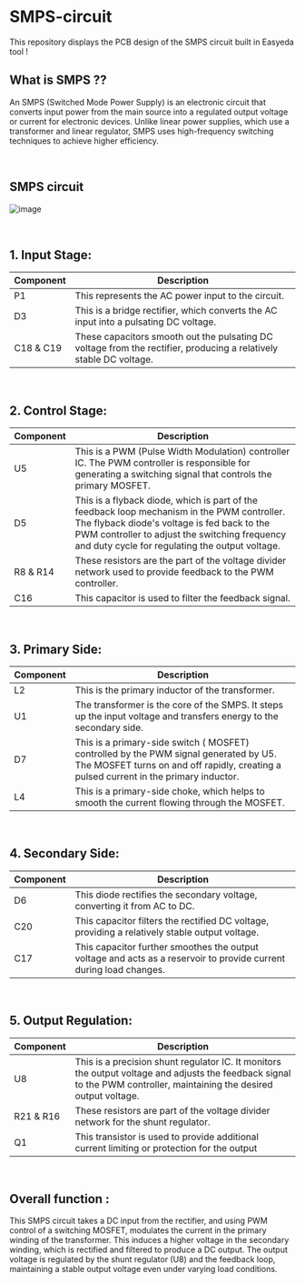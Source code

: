 # SMPS-circuit
This repository displays the PCB design of the SMPS circuit built in Easyeda tool !
## What is SMPS ??
 An SMPS (Switched Mode Power Supply) is an electronic circuit that converts input power from the main source into a regulated output voltage or current for electronic devices. Unlike linear power supplies, which use a transformer and linear regulator, SMPS uses high-frequency switching techniques to achieve higher efficiency.

<br>


 ## SMPS circuit 
 ![image](https://github.com/Dhivyagkrishnan/SMPS-circuit/assets/154699626/63defc59-47f8-4760-9247-172859138e1c)

 <br>

## 1. Input Stage:

 **Component** | **Description**
---------|----------
P1         | This represents the AC power input to the circuit.
D3         | This is a bridge rectifier, which converts the AC input into a pulsating DC voltage.
C18 & C19  | These capacitors smooth out the pulsating DC voltage from the rectifier, producing a relatively stable DC voltage.

<br>

## 2. Control Stage:

**Component** | **Description**
---------|----------
U5 | This is  a PWM (Pulse Width Modulation) controller IC. The PWM controller is responsible for generating a switching signal that controls the primary MOSFET.
D5 | This is a flyback diode, which is part of the feedback loop mechanism in the PWM controller. The flyback diode's voltage is fed back to the PWM controller to adjust the switching frequency and duty cycle for regulating the output voltage.
R8 & R14 | These resistors are the part of the voltage divider network used to provide feedback to the PWM controller.
C16 | This capacitor is used to filter the feedback signal.
<br>
 
## 3. Primary Side:

**Component** | **Description**
---------|----------
L2 | This is the primary inductor of the transformer.
U1 | The transformer is the core of the SMPS. It steps up the input voltage and transfers energy to the secondary side.
D7 | This is a primary-side switch ( MOSFET) controlled by the PWM signal generated by U5. The MOSFET turns on and off rapidly, creating a pulsed current in the primary inductor.
L4 | This is a primary-side choke, which helps to smooth the current flowing through the MOSFET.
<br>

## 4. Secondary Side:

 **Component** | **Description**
---------|----------
D6 | This diode rectifies the secondary voltage, converting it from AC to DC.
C20 | This capacitor filters the rectified DC voltage, providing a relatively stable output voltage.
C17 | This capacitor further smoothes the output voltage and acts as a reservoir to provide current during load changes.
<br>

## 5. Output Regulation:
 **Component** | **Description**
---------|----------
U8 | This is a precision shunt regulator IC. It monitors the output voltage and adjusts the feedback signal to the PWM controller, maintaining the desired output voltage.
R21 & R16 | These resistors are part of the voltage divider network for the shunt regulator.
Q1 | This transistor is used to provide additional current limiting or protection for the output

<br>

## Overall function :

This SMPS circuit takes a DC input from the rectifier, and using PWM control of a switching MOSFET, modulates the current in the primary winding of the transformer. This induces a higher voltage in the secondary winding, which is rectified and filtered to produce a DC output. The output voltage is regulated by the shunt regulator (U8) and the feedback loop, maintaining a stable output voltage even under varying load conditions.



 




